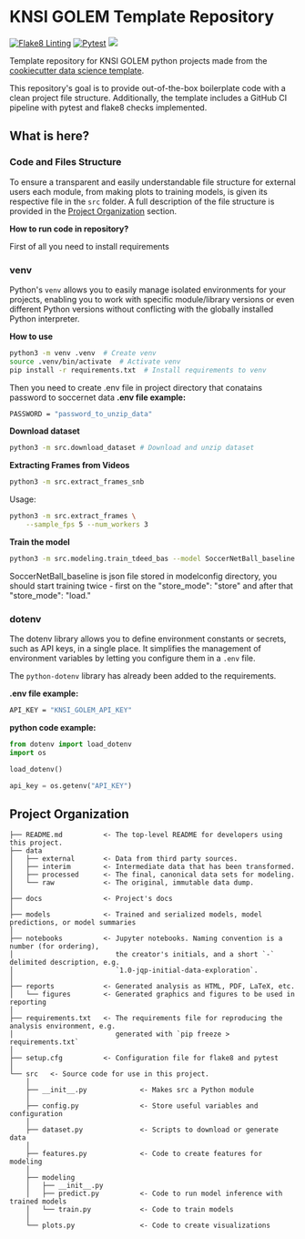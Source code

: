 # KNSI GOLEM Template Repository
[![Flake8 Linting](https://github.com/Dnafivuq/golem_template/actions/workflows/lint.yml/badge.svg)](https://github.com/Dnafivuq/golem_template/actions/workflows/lint.yml)
[![Pytest](https://github.com/Dnafivuq/golem_template/actions/workflows/test.yml/badge.svg)](https://github.com/Dnafivuq/golem_template/actions/workflows/test.yml)
<a target="_blank" href="https://cookiecutter-data-science.drivendata.org/">
    <img src="https://img.shields.io/badge/CCDS-Project%20template-328F97?logo=cookiecutter" />
</a>


Template repository for KNSI GOLEM python projects made from the [cookiecutter data science template](https://github.com/drivendataorg/cookiecutter-data-science).

This repository's goal is to provide out-of-the-box boilerplate code with a clean project file structure.
Additionally, the template includes a GitHub CI pipeline with pytest and flake8 checks implemented.


## What is here?
### Code and Files Structure
To ensure a transparent and easily understandable file structure for external users each module, from making plots to training models, is given its respective file in the `src` folder. A full description of the file structure is provided in the [Project Organization](#project-organization) section.


**How to run code in repository?**

First of all you need  to install requirements
### venv
Python's `venv` allows you to easily manage isolated environments for your projects, enabling you to work with specific module/library versions or even different Python versions without conflicting with the globally installed Python interpreter.


**How to use**
```bash
python3 -m venv .venv  # Create venv  
source .venv/bin/activate  # Activate venv  
pip install -r requirements.txt  # Install requirements to venv  
```

Then you need to create .env file in project directory that conatains password to soccernet data
**.env file example:**
```bash
PASSWORD = "password_to_unzip_data"
```

**Download dataset**
```bash
python3 -m src.download_dataset # Download and unzip dataset
```

**Extracting Frames from Videos**

```bash
python3 -m src.extract_frames_snb
```

Usage:

```bash
python3 -m src.extract_frames \
    --sample_fps 5 --num_workers 3
```

**Train the model**
```bash
python3 -m src.modeling.train_tdeed_bas --model SoccerNetBall_baseline
```

SoccerNetBall_baseline is json file stored in modelconfig directory, you should start training twice - first on the "store_mode": "store" and after that "store_mode": "load."

### dotenv
The dotenv library allows you to define environment constants or secrets, such as API keys, in a single place. It simplifies the management of environment variables by letting you configure them in a `.env` file.


The `python-dotenv` library has already been added to the requirements.

**.env file example:**
```bash
API_KEY = "KNSI_GOLEM_API_KEY"
```

**python code example:**
```python
from dotenv import load_dotenv
import os

load_dotenv()

api_key = os.getenv("API_KEY")
```

## Project Organization

```
├── README.md          <- The top-level README for developers using this project.
├── data
│   ├── external       <- Data from third party sources.
│   ├── interim        <- Intermediate data that has been transformed.
│   ├── processed      <- The final, canonical data sets for modeling.
│   └── raw            <- The original, immutable data dump.
│
├── docs               <- Project's docs
│
├── models             <- Trained and serialized models, model predictions, or model summaries
│
├── notebooks          <- Jupyter notebooks. Naming convention is a number (for ordering),
│                         the creator's initials, and a short `-` delimited description, e.g.
│                         `1.0-jqp-initial-data-exploration`.
│
├── reports            <- Generated analysis as HTML, PDF, LaTeX, etc.
│   └── figures        <- Generated graphics and figures to be used in reporting
│
├── requirements.txt   <- The requirements file for reproducing the analysis environment, e.g.
│                         generated with `pip freeze > requirements.txt`
│
├── setup.cfg          <- Configuration file for flake8 and pytest
│
└── src   <- Source code for use in this project.
    │
    ├── __init__.py             <- Makes src a Python module
    │
    ├── config.py               <- Store useful variables and configuration
    │
    ├── dataset.py              <- Scripts to download or generate data
    │
    ├── features.py             <- Code to create features for modeling
    │
    ├── modeling                
    │   ├── __init__.py 
    │   ├── predict.py          <- Code to run model inference with trained models          
    │   └── train.py            <- Code to train models
    │
    └── plots.py                <- Code to create visualizations
```
